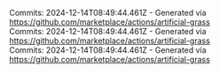 Commits: 2024-12-14T08:49:44.461Z - Generated via https://github.com/marketplace/actions/artificial-grass
<br>
Commits: 2024-12-14T08:49:44.461Z - Generated via https://github.com/marketplace/actions/artificial-grass
<br>
Commits: 2024-12-14T08:49:44.461Z - Generated via https://github.com/marketplace/actions/artificial-grass
<br>
